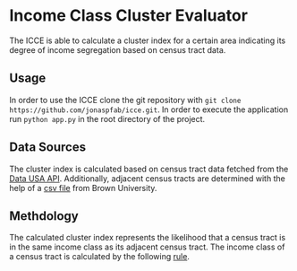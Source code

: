 # Income Class Cluster Evaluator
The ICCE is able to calculate a cluster index for a certain area indicating its degree of income segregation based on census tract data.

## Usage
In order to use the ICCE clone the git repository with `git clone https://github.com/jonaspfab/icce.git`. In order to execute the application run `python app.py` in the root directory of the project.

## Data Sources
The cluster index is calculated based on census tract data fetched from the [Data USA API](https://datausa.io/about/api/). Additionally, adjacent census tracts are determined with the help of a [csv file](https://s4.ad.brown.edu/Projects/Diversity/Researcher/Pooling.htm) from Brown University.

## Methdology
The calculated cluster index represents the likelihood that a census tract is in the same income class as its adjacent census tract. The income class of a census tract is calculated by the following [rule](https://inequality.stanford.edu/income-segregation-maps/6491).